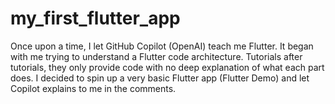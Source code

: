# my_first_flutter_app

Once upon a time, I let GitHub Copilot (OpenAI) teach me Flutter.
It began with me trying to understand a Flutter code architecture.
Tutorials after tutorials, they only provide code with no deep explanation of what each part does.
I decided to spin up a very basic Flutter app (Flutter Demo) and let Copilot explains to me in the comments.
